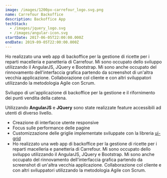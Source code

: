 ```yaml
---
image: /images/1200px-carrefour_logo.svg.png
name: Carrefour Backoffice
description: Backoffice App
techStack:
  - /images/jquery_logo.svg
  - /images/angular-icon.svg
startDate: 2017-06-05T22:00:00.000Z
endDate: 2019-09-05T22:00:00.000Z
---
```

Ho realizzato una web app di backoffice per la gestione di ricette per i reparti macelleria e panetteria di Carrefour.
Mi sono occupato dello sviluppo utilizzando il AngularJS, JQuery e Bootstrap.
Mi sono anche occupato del rinnovamento dell'interfaccia grafica partendo da screenshot di un'altra vecchia applicazione.
Collaborazione col cliente e con altri sviluppatori utilizzando la metodologia Agile con Scrum.

Sviluppo di un'applicazione di backoffice per la gestione e il rifornimento dei punti vendita della catena.

Utilizzando **AngularJS** e **JQuery** sono state realizzate feature accessibili ad utenti di diverso livello.

* Creazione di interfacce utente responsive
* Focus sulle performance delle pagine
* Customizzazione delle griglie implementate sviluppate con la libreria [ui-grid](https://github.com/angular-ui/ui-grid)
* Ho realizzato una web app di backoffice per la gestione di ricette per i reparti macelleria e panetteria di Carrefour.
  Mi sono occupato dello sviluppo utilizzando il AngularJS, JQuery e Bootstrap.
  Mi sono anche occupato del rinnovamento dell'interfaccia grafica partendo da screenshot di un'altra vecchia applicazione.
  Collaborazione col cliente e con altri sviluppatori utilizzando la metodologia Agile con Scrum.
